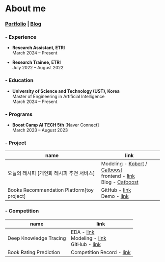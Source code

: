 # About me


### [Portfolio](https://brothergyu.github.io/portfolio/) | [Blog](https://brothergyu.github.io/)


<!--
- ETRI Researcher Assistant (2024.03 ~ )
- University of Science and Technology(UST), Korea  
  Master of Engineering in Artificial Intelligence (2024.03 ~ )
- Boost Camp AI TECH 5th [Naver Connect] (2023.03 ~ 2023.08)
- ETRI research trainee (2022.07 ~ 2022.08)
-->

### - Experience
- **Research Assistant, ETRI**  
  March 2024 – Present

- **Research Trainee, ETRI**  
  July 2022 – August 2022

### - Education
- **University of Science and Technology (UST), Korea**  
  Master of Engineering in Artificial Intelligence  
  March 2024 – Present

### - Programs
- **Boost Camp AI TECH 5th** [Naver Connect]  
  March 2023 – August 2023



### - Project
| name | link |
| -- | -- |
| 오늘의 레시피 [개인화 레시피 추천 서비스] | Modeling - [Kobert](https://github.com/boostcampaitech5/level3_recsys_finalproject-recsys-10/tree/main/Model/kobert_rec) / [Catboost](https://github.com/boostcampaitech5/level3_recsys_finalproject-recsys-10/tree/main/Model/catboost_recipe_classifier)<br>frontend - [link](https://github.com/boostcampaitech5/level3_recsys_finalproject-recsys-10/tree/main/Frontend)<br> Blog - [Catboost](https://brothergyu.github.io/boostcamp_ai/final_project_catboost/) |
| Books Recommendation Platform[toy project] | GitHub - [link](https://github.com/BrotherGyu/Books_Recommendation_Platform)<br>Demo - [link](https://brothergyu-books-recommendation-platform-book-recapp-d0pqn9.streamlit.app/) |


### - Competition
| name | link |
| -- | -- |
| Deep Knowledge Tracing | EDA - [link](https://brothergyu.github.io/boostcamp_ai/DKT_EDA/)<br>Modeling - [link](https://brothergyu.github.io/boostcamp_ai/DKT_Modeling/)<br>GitHub - [link](https://github.com/boostcampaitech5/level2_dkt-recsys-10/tree/main/ML_models) |
| Book Rating Prediction | Competition Record - [link](https://brothergyu.github.io/boostcamp_ai/Domain_Foundation_Competition/) |


<!--
![BrotherGyu's GitHub stats](https://github-readme-stats.vercel.app/api?username=BrotherGyu&theme=onedark&count_private=true)
-->

<!--
**BrotherGyu/BrotherGyu** is a ✨ _special_ ✨ repository because its `README.md` (this file) appears on your GitHub profile.

Here are some ideas to get you started:

- 🔭 I’m currently working on ...
- 🌱 I’m currently learning ...
- 👯 I’m looking to collaborate on ...
- 🤔 I’m looking for help with ...
- 💬 Ask me about ...
- 📫 How to reach me: ...
- 😄 Pronouns: ...
- ⚡ Fun fact: ...
-->

